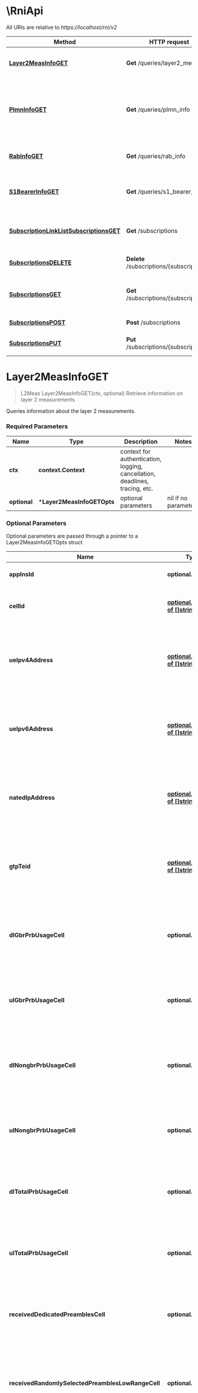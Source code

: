 # \RniApi

All URIs are relative to *https://localhost/rni/v2*

Method | HTTP request | Description
------------- | ------------- | -------------
[**Layer2MeasInfoGET**](RniApi.md#Layer2MeasInfoGET) | **Get** /queries/layer2_meas | Retrieve information on layer 2 measurements
[**PlmnInfoGET**](RniApi.md#PlmnInfoGET) | **Get** /queries/plmn_info | Retrieve information on the underlying Mobile Network that the MEC application is associated to
[**RabInfoGET**](RniApi.md#RabInfoGET) | **Get** /queries/rab_info | Retrieve information on Radio Access Bearers
[**S1BearerInfoGET**](RniApi.md#S1BearerInfoGET) | **Get** /queries/s1_bearer_info | Retrieve S1-U bearer information related to specific UE(s)
[**SubscriptionLinkListSubscriptionsGET**](RniApi.md#SubscriptionLinkListSubscriptionsGET) | **Get** /subscriptions | Retrieve information on subscriptions for notifications
[**SubscriptionsDELETE**](RniApi.md#SubscriptionsDELETE) | **Delete** /subscriptions/{subscriptionId} | Cancel an existing subscription
[**SubscriptionsGET**](RniApi.md#SubscriptionsGET) | **Get** /subscriptions/{subscriptionId} | Retrieve information on current specific subscription
[**SubscriptionsPOST**](RniApi.md#SubscriptionsPOST) | **Post** /subscriptions | Create a new subscription
[**SubscriptionsPUT**](RniApi.md#SubscriptionsPUT) | **Put** /subscriptions/{subscriptionId} | Modify an existing subscription


# **Layer2MeasInfoGET**
> L2Meas Layer2MeasInfoGET(ctx, optional)
Retrieve information on layer 2 measurements

Queries information about the layer 2 measurements.

### Required Parameters

Name | Type | Description  | Notes
------------- | ------------- | ------------- | -------------
 **ctx** | **context.Context** | context for authentication, logging, cancellation, deadlines, tracing, etc.
 **optional** | ***Layer2MeasInfoGETOpts** | optional parameters | nil if no parameters

### Optional Parameters
Optional parameters are passed through a pointer to a Layer2MeasInfoGETOpts struct

Name | Type | Description  | Notes
------------- | ------------- | ------------- | -------------
 **appInsId** | **optional.String**| Application instance identifier | 
 **cellId** | [**optional.Interface of []string**](string.md)| Comma separated list of E-UTRAN Cell Identities | 
 **ueIpv4Address** | [**optional.Interface of []string**](string.md)| Comma separated list of IE IPv4 addresses as defined for the type for AssociateId | 
 **ueIpv6Address** | [**optional.Interface of []string**](string.md)| Comma separated list of IE IPv6 addresses as defined for the type for AssociateId | 
 **natedIpAddress** | [**optional.Interface of []string**](string.md)| Comma separated list of IE NATed IP addresses as defined for the type for AssociateId | 
 **gtpTeid** | [**optional.Interface of []string**](string.md)| Comma separated list of GTP TEID addresses as defined for the type for AssociateId | 
 **dlGbrPrbUsageCell** | **optional.Int32**| PRB usage for downlink GBR traffic in percentage as defined in ETSI TS 136 314 | 
 **ulGbrPrbUsageCell** | **optional.Int32**| PRB usage for uplink GBR traffic in percentage as defined in ETSI TS 136 314 | 
 **dlNongbrPrbUsageCell** | **optional.Int32**| PRB usage for downlink non-GBR traffic in percentage as defined in ETSI TS 136 314 | 
 **ulNongbrPrbUsageCell** | **optional.Int32**| PRB usage for uplink non-GBR traffic in percentage as defined in ETSI TS 136 314 | 
 **dlTotalPrbUsageCell** | **optional.Int32**| PRB usage for total downlink traffic in percentage as defined in ETSI TS 136 314 | 
 **ulTotalPrbUsageCell** | **optional.Int32**| PRB usage for total uplink traffic in percentage as defined in ETSI TS 136 314 | 
 **receivedDedicatedPreamblesCell** | **optional.Int32**| Received dedicated preambles in percentage as defined in ETSI TS 136 314 | 
 **receivedRandomlySelectedPreamblesLowRangeCell** | **optional.Int32**| Received randomly selected preambles in the low range in percentage as defined in ETSI TS 136 314 | 
 **receivedRandomlySelectedPreamblesHighRangeCell** | **optional.Int32**| Received rendomly selected preambles in the high range in percentage as defined in ETSI TS 136 314 | 
 **numberOfActiveUeDlGbrCell** | **optional.Int32**| Number of active UEs with downlink GBR traffic as defined in ETSI TS 136 314 | 
 **numberOfActiveUeUlGbrCell** | **optional.Int32**| Number of active UEs with uplink GBR traffic as defined in ETSI TS 136 314 | 
 **numberOfActiveUeDlNongbrCell** | **optional.Int32**| Number of active UEs with downlink non-GBR traffic as defined in ETSI TS 136 314 | 
 **numberOfActiveUeUlNongbrCell** | **optional.Int32**| Number of active UEs with uplink non-GBR traffic as defined in ETSI TS 136 314 | 
 **dlGbrPdrCell** | **optional.Int32**| Packet discard rate for downlink GBR traffic in percentage as defined in ETSI TS 136 314 | 
 **ulGbrPdrCell** | **optional.Int32**| Packet discard rate for uplink GBR traffic in percentage as defined in ETSI TS 136 314 | 
 **dlNongbrPdrCell** | **optional.Int32**| Packet discard rate for downlink non-GBR traffic in percentage as defined in ETSI TS 136 314 | 
 **ulNongbrPdrCell** | **optional.Int32**| Packet discard rate for uplink non-GBR traffic in percentage as defined in ETSI TS 136 314 | 
 **dlGbrDelayUe** | **optional.Int32**| Packet delay of downlink GBR traffic of a UE as defined in ETSI TS 136 314 | 
 **ulGbrDelayUe** | **optional.Int32**| Packet delay of uplink GBR traffic of a UE as defined in ETSI TS 136 314 | 
 **dlNongbrDelayUe** | **optional.Int32**| Packet delay of downlink non-GBR traffic of a UE as defined in ETSI TS 136 314 | 
 **ulNongbrDelayUe** | **optional.Int32**| Packet delay of uplink non-GBR traffic of a UE as defined in ETSI TS 136 314 | 
 **dlGbrPdrUe** | **optional.Int32**| Packet discard rate of downlink GBR traffic of a UE in percentage as defined in ETSI TS 136 314 | 
 **ulGbrPdrUe** | **optional.Int32**| Packet discard rate of uplink GBR traffic of a UE in percentage as defined in ETSI TS 136 314 | 
 **dlNongbrPdrUe** | **optional.Int32**| Packet discard rate of downlink non-GBR traffic of a UE in percentage as defined in ETSI TS 136 314 | 
 **ulNongbrPdrUe** | **optional.Int32**| Packet discard rate of uplink non-GBR traffic of a UE in percentage as defined in ETSI TS 136 314 | 
 **dlGbrThroughputUe** | **optional.Int32**| Scheduled throughput of downlink GBR traffic of a UE as defined in ETSI TS 136 314 | 
 **ulGbrThroughputUe** | **optional.Int32**| Scheduled throughput of uplink GBR traffic of a UE as defined in ETSI TS 136 314 | 
 **dlNongbrThroughputUe** | **optional.Int32**| Scheduled throughput of downlink non-GBR traffic of a UE as defined in ETSI TS 136 314 | 
 **ulNongbrThroughputUe** | **optional.Int32**| Scheduled throughput of uplink non-GBR traffic of a UE as defined in ETSI TS 136 314 | 
 **dlGbrDataVolumeUe** | **optional.Int32**| Data volume of downlink GBR traffic of a UE as defined in ETSI TS 136 314 | 
 **ulGbrDataVolumeUe** | **optional.Int32**| Data volume of uplink GBR traffic of a UE as defined in ETSI TS 136 314 | 
 **dlNongbrDataVolumeUe** | **optional.Int32**| Data volume of downlink non-GBR traffic of a UE as defined in ETSI TS 136 314 | 
 **ulNongbrDataVolumeUe** | **optional.Int32**| Data volume of uplink non-GBR traffic of a UE as defined in ETSI TS 136 314 | 

### Return type

[**L2Meas**](L2Meas.md)

### Authorization

No authorization required

### HTTP request headers

 - **Content-Type**: Not defined
 - **Accept**: application/json, application/problem+json

[[Back to top]](#) [[Back to API list]](../README.md#documentation-for-api-endpoints) [[Back to Model list]](../README.md#documentation-for-models) [[Back to README]](../README.md)

# **PlmnInfoGET**
> PlmnInfo PlmnInfoGET(ctx, appInsId)
Retrieve information on the underlying Mobile Network that the MEC application is associated to

Queries information about the Mobile Network

### Required Parameters

Name | Type | Description  | Notes
------------- | ------------- | ------------- | -------------
 **ctx** | **context.Context** | context for authentication, logging, cancellation, deadlines, tracing, etc.
  **appInsId** | [**[]string**](string.md)| Comma separated list of Application instance identifiers | 

### Return type

[**PlmnInfo**](PlmnInfo.md)

### Authorization

No authorization required

### HTTP request headers

 - **Content-Type**: Not defined
 - **Accept**: application/json, application/problem+json

[[Back to top]](#) [[Back to API list]](../README.md#documentation-for-api-endpoints) [[Back to Model list]](../README.md#documentation-for-models) [[Back to README]](../README.md)

# **RabInfoGET**
> RabInfo RabInfoGET(ctx, optional)
Retrieve information on Radio Access Bearers

Queries information about the Radio Access Bearers

### Required Parameters

Name | Type | Description  | Notes
------------- | ------------- | ------------- | -------------
 **ctx** | **context.Context** | context for authentication, logging, cancellation, deadlines, tracing, etc.
 **optional** | ***RabInfoGETOpts** | optional parameters | nil if no parameters

### Optional Parameters
Optional parameters are passed through a pointer to a RabInfoGETOpts struct

Name | Type | Description  | Notes
------------- | ------------- | ------------- | -------------
 **appInsId** | **optional.String**| Application instance identifier | 
 **cellId** | [**optional.Interface of []string**](string.md)| Comma separated list of E-UTRAN Cell Identities | 
 **ueIpv4Address** | [**optional.Interface of []string**](string.md)| Comma separated list of IE IPv4 addresses as defined for the type for AssociateId | 
 **ueIpv6Address** | [**optional.Interface of []string**](string.md)| Comma separated list of IE IPv6 addresses as defined for the type for AssociateId | 
 **natedIpAddress** | [**optional.Interface of []string**](string.md)| Comma separated list of IE NATed IP addresses as defined for the type for AssociateId | 
 **gtpTeid** | [**optional.Interface of []string**](string.md)| Comma separated list of GTP TEID addresses as defined for the type for AssociateId | 
 **erabId** | **optional.Int32**| E-RAB identifier | 
 **qci** | **optional.Int32**| QoS Class Identifier as defined in ETSI TS 123 401 | 
 **erabMbrDl** | **optional.Int32**| Maximum downlink E-RAB Bit Rate as defined in ETSI TS 123 401 | 
 **erabMbrUl** | **optional.Int32**| Maximum uplink E-RAB Bit Rate as defined in ETSI TS 123 401 | 
 **erabGbrDl** | **optional.Int32**| Guaranteed downlink E-RAB Bit Rate as defined in ETSI TS 123 401 | 
 **erabGbrUl** | **optional.Int32**| Guaranteed uplink E-RAB Bit Rate as defined in ETSI TS 123 401 | 

### Return type

[**RabInfo**](RabInfo.md)

### Authorization

No authorization required

### HTTP request headers

 - **Content-Type**: Not defined
 - **Accept**: application/json, application/problem+json

[[Back to top]](#) [[Back to API list]](../README.md#documentation-for-api-endpoints) [[Back to Model list]](../README.md#documentation-for-models) [[Back to README]](../README.md)

# **S1BearerInfoGET**
> S1BearerInfo S1BearerInfoGET(ctx, optional)
Retrieve S1-U bearer information related to specific UE(s)

Queries information about the S1 bearer(s)

### Required Parameters

Name | Type | Description  | Notes
------------- | ------------- | ------------- | -------------
 **ctx** | **context.Context** | context for authentication, logging, cancellation, deadlines, tracing, etc.
 **optional** | ***S1BearerInfoGETOpts** | optional parameters | nil if no parameters

### Optional Parameters
Optional parameters are passed through a pointer to a S1BearerInfoGETOpts struct

Name | Type | Description  | Notes
------------- | ------------- | ------------- | -------------
 **tempUeId** | [**optional.Interface of []string**](string.md)| Comma separated list of temporary identifiers allocated for the specific UE as defined in   ETSI TS 136 413 | 
 **ueIpv4Address** | [**optional.Interface of []string**](string.md)| Comma separated list of IE IPv4 addresses as defined for the type for AssociateId | 
 **ueIpv6Address** | [**optional.Interface of []string**](string.md)| Comma separated list of IE IPv6 addresses as defined for the type for AssociateId | 
 **natedIpAddress** | [**optional.Interface of []string**](string.md)| Comma separated list of IE NATed IP addresses as defined for the type for AssociateId | 
 **gtpTeid** | [**optional.Interface of []string**](string.md)| Comma separated list of GTP TEID addresses as defined for the type for AssociateId | 
 **cellId** | [**optional.Interface of []string**](string.md)| Comma separated list of E-UTRAN Cell Identities | 
 **erabId** | [**optional.Interface of []int32**](int32.md)| Comma separated list of E-RAB identifiers | 

### Return type

[**S1BearerInfo**](S1BearerInfo.md)

### Authorization

No authorization required

### HTTP request headers

 - **Content-Type**: Not defined
 - **Accept**: application/json, application/problem+json

[[Back to top]](#) [[Back to API list]](../README.md#documentation-for-api-endpoints) [[Back to Model list]](../README.md#documentation-for-models) [[Back to README]](../README.md)

# **SubscriptionLinkListSubscriptionsGET**
> SubscriptionLinkList SubscriptionLinkListSubscriptionsGET(ctx, optional)
Retrieve information on subscriptions for notifications

Queries information on subscriptions for notifications

### Required Parameters

Name | Type | Description  | Notes
------------- | ------------- | ------------- | -------------
 **ctx** | **context.Context** | context for authentication, logging, cancellation, deadlines, tracing, etc.
 **optional** | ***SubscriptionLinkListSubscriptionsGETOpts** | optional parameters | nil if no parameters

### Optional Parameters
Optional parameters are passed through a pointer to a SubscriptionLinkListSubscriptionsGETOpts struct

Name | Type | Description  | Notes
------------- | ------------- | ------------- | -------------
 **subscriptionType** | **optional.String**| Filter on a specific subscription type. Permitted values: cell_change, rab_est, rab_mod, rab_rel, meas_rep_ue, nr_meas_rep_ue, timing_advance_ue, ca_reconf, s1_bearer. | 

### Return type

[**SubscriptionLinkList**](SubscriptionLinkList.md)

### Authorization

No authorization required

### HTTP request headers

 - **Content-Type**: Not defined
 - **Accept**: application/json, application/problem+json

[[Back to top]](#) [[Back to API list]](../README.md#documentation-for-api-endpoints) [[Back to Model list]](../README.md#documentation-for-models) [[Back to README]](../README.md)

# **SubscriptionsDELETE**
> SubscriptionsDELETE(ctx, subscriptionId)
Cancel an existing subscription

Cancels an existing subscription, identified by its self-referring URI returned on creation (initial POST)

### Required Parameters

Name | Type | Description  | Notes
------------- | ------------- | ------------- | -------------
 **ctx** | **context.Context** | context for authentication, logging, cancellation, deadlines, tracing, etc.
  **subscriptionId** | **string**| Subscription Id, specifically the \&quot;Self-referring URI\&quot; returned in the subscription request | 

### Return type

 (empty response body)

### Authorization

No authorization required

### HTTP request headers

 - **Content-Type**: Not defined
 - **Accept**: application/problem+json

[[Back to top]](#) [[Back to API list]](../README.md#documentation-for-api-endpoints) [[Back to Model list]](../README.md#documentation-for-models) [[Back to README]](../README.md)

# **SubscriptionsGET**
> InlineSubscription SubscriptionsGET(ctx, subscriptionId)
Retrieve information on current specific subscription

Queries information about an existing subscription, identified by its self-referring URI returned on creation (initial POST)

### Required Parameters

Name | Type | Description  | Notes
------------- | ------------- | ------------- | -------------
 **ctx** | **context.Context** | context for authentication, logging, cancellation, deadlines, tracing, etc.
  **subscriptionId** | **string**| Subscription Id, specifically the \&quot;Self-referring URI\&quot; returned in the subscription request | 

### Return type

[**InlineSubscription**](InlineSubscription.md)

### Authorization

No authorization required

### HTTP request headers

 - **Content-Type**: Not defined
 - **Accept**: application/json, application/problem+json

[[Back to top]](#) [[Back to API list]](../README.md#documentation-for-api-endpoints) [[Back to Model list]](../README.md#documentation-for-models) [[Back to README]](../README.md)

# **SubscriptionsPOST**
> InlineSubscription SubscriptionsPOST(ctx, body)
Create a new subscription

Creates a new subscription to Radio Network Information notifications

### Required Parameters

Name | Type | Description  | Notes
------------- | ------------- | ------------- | -------------
 **ctx** | **context.Context** | context for authentication, logging, cancellation, deadlines, tracing, etc.
  **body** | [**InlineSubscription**](InlineSubscription.md)| Subscription to be created | 

### Return type

[**InlineSubscription**](InlineSubscription.md)

### Authorization

No authorization required

### HTTP request headers

 - **Content-Type**: application/json
 - **Accept**: application/json, application/problem+json

[[Back to top]](#) [[Back to API list]](../README.md#documentation-for-api-endpoints) [[Back to Model list]](../README.md#documentation-for-models) [[Back to README]](../README.md)

# **SubscriptionsPUT**
> InlineSubscription SubscriptionsPUT(ctx, body, subscriptionId)
Modify an existing subscription

Updates an existing subscription, identified by its self-referring URI returned on creation (initial POST)

### Required Parameters

Name | Type | Description  | Notes
------------- | ------------- | ------------- | -------------
 **ctx** | **context.Context** | context for authentication, logging, cancellation, deadlines, tracing, etc.
  **body** | [**InlineSubscription**](InlineSubscription.md)| Subscription to be modified | 
  **subscriptionId** | **string**| Subscription Id, specifically the \&quot;Self-referring URI\&quot; returned in the subscription request | 

### Return type

[**InlineSubscription**](InlineSubscription.md)

### Authorization

No authorization required

### HTTP request headers

 - **Content-Type**: application/json
 - **Accept**: application/json, application/problem+json

[[Back to top]](#) [[Back to API list]](../README.md#documentation-for-api-endpoints) [[Back to Model list]](../README.md#documentation-for-models) [[Back to README]](../README.md)

